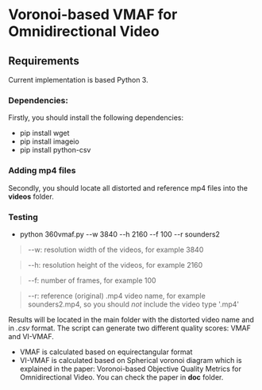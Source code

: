# Voronoi-based VMAF for Omnidirectional Video

## Requirements
Current implementation is based Python 3.

### Dependencies: 

Firstly, you should install the following dependencies:

* pip install wget
* pip install imageio
* pip install python-csv

### Adding mp4 files

Secondly, you should locate all distorted and reference mp4 files into the __videos__ folder.

### Testing

* python 360vmaf.py --w 3840 --h 2160 --f 100 --r sounders2

> --w: resolution width of the videos, for example 3840

> --h: resolution height of the videos, for example 2160

> --f: number of frames, for example 100

> --r: reference (original) .mp4 video name, for example sounders2.mp4, so you should *not* include the video type '.mp4'

Results will be located in the main folder with the distorted video name and in *.csv* format. The script can generate two different quality scores: VMAF and VI-VMAF.
* VMAF is calculated based on equirectangular format
* VI-VMAF is calculated based on Spherical voronoi diagram which is explained in the paper: Voronoi-based Objective Quality Metrics for Omnidirectional Video. 
You can check the paper in __doc__ folder.


